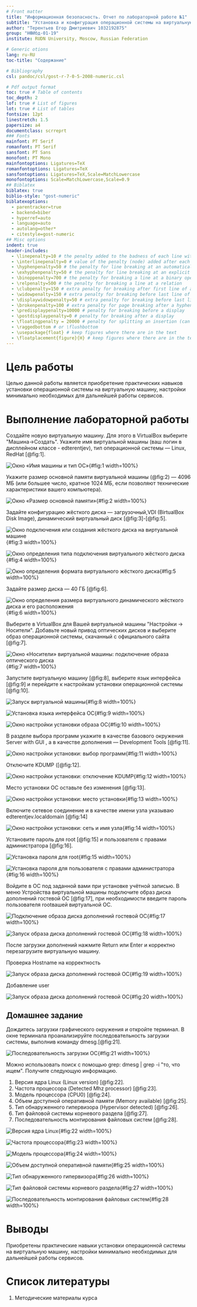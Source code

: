 ```yaml
---
# Front matter
title: "Информационная безопасность. Отчет по лабораторной работе №1"
subtitle: "Установка и конфигурация операционной системы на виртуальную машину"
author: "Терентьев Егор Дмитриевич 1032192875"
group: "НФИбд-01-19"
institute: RUDN University, Moscow, Russian Federation

# Generic otions
lang: ru-RU
toc-title: "Содержание"

# Bibliography
csl: pandoc/csl/gost-r-7-0-5-2008-numeric.csl

# Pdf output format
toc: true # Table of contents
toc_depth: 2
lof: true # List of figures
lot: true # List of tables
fontsize: 12pt
linestretch: 1.5
papersize: a4
documentclass: scrreprt
### Fonts
mainfont: PT Serif
romanfont: PT Serif
sansfont: PT Sans
monofont: PT Mono
mainfontoptions: Ligatures=TeX
romanfontoptions: Ligatures=TeX
sansfontoptions: Ligatures=TeX,Scale=MatchLowercase
monofontoptions: Scale=MatchLowercase,Scale=0.9
## Biblatex
biblatex: true
biblio-style: "gost-numeric"
biblatexoptions:
  - parentracker=true
  - backend=biber
  - hyperref=auto
  - language=auto
  - autolang=other*
  - citestyle=gost-numeric
## Misc options
indent: true
header-includes:
  - \linepenalty=10 # the penalty added to the badness of each line within a paragraph (no associated penalty node) Increasing the value makes tex try to have fewer lines in the paragraph.
  - \interlinepenalty=0 # value of the penalty (node) added after each line of a paragraph.
  - \hyphenpenalty=50 # the penalty for line breaking at an automatically inserted hyphen
  - \exhyphenpenalty=50 # the penalty for line breaking at an explicit hyphen
  - \binoppenalty=700 # the penalty for breaking a line at a binary operator
  - \relpenalty=500 # the penalty for breaking a line at a relation
  - \clubpenalty=150 # extra penalty for breaking after first line of a paragraph
  - \widowpenalty=150 # extra penalty for breaking before last line of a paragraph
  - \displaywidowpenalty=50 # extra penalty for breaking before last line before a display math
  - \brokenpenalty=100 # extra penalty for page breaking after a hyphenated line
  - \predisplaypenalty=10000 # penalty for breaking before a display
  - \postdisplaypenalty=0 # penalty for breaking after a display
  - \floatingpenalty = 20000 # penalty for splitting an insertion (can only be split footnote in standard LaTeX)
  - \raggedbottom # or \flushbottom
  - \usepackage{float} # keep figures where there are in the text
  - \floatplacement{figure}{H} # keep figures where there are in the text
---
```


# Цель работы

Целью данной работы является приобретение практических навыков установки операционной системы на виртуальную машину,
настройки минимально необходимых для дальнейшей работы сервисов.

# Выполнение лабораторной работы

Создайте новую виртуальную машину. Для этого в VirtualBox выберите "Машина->Создать".
Укажите имя виртуальной машины (ваш логин в дисплейном классе - edterentjev), тип операционной системы — Linux, RedHat [@fig:1].

![Окно «Имя машины и тип ОС»](pics/1.png){#fig:1 width=100%}

Укажите размер основной памяти виртуальной машины (@fig:2) — 4096 МБ (или большее число, кратное 1024 МБ, если позволяют технические характеристики вашего компьютера).

![Окно «Размер основной памяти»](pics/2.png){#fig:2 width=100%}

Задайте конфигурацию жёсткого диска — загрузочный,VDI (BirtualBox Disk Image), динамический виртуальный диск [@fig:3]-[@fig:5].

![Окно подключения или создания жёсткого диска на виртуальной машине](pics/3.png){#fig:3 width=100%}

![Окно определения типа подключения виртуального жёсткого диска](pics/4.png){#fig:4 width=100%}

![Окно определения формата виртуального жёсткого диска](pics/5.png){#fig:5 width=100%}

Задайте размер диска — 40 ГБ [@fig:6].

![Окно определения размера виртуального динамического жёсткого диска и его расположения](pics/6.png){#fig:6 width=100%}

Выберите в VirtualBox для Вашей виртуальной машины "Настройки -> Носители". Добавьте новый привод оптических дисков и выберите образ операционной системы, скачанный с официального сайта [@fig:7].

![Окно «Носители» виртуальной машины: подключение образа оптического диска](pics/7.png){#fig:7 width=100%}

Запустите виртуальную машину [@fig:8], выберите язык интерфейса [@fig:9] и перейдите к настройкам установки операционной системы [@fig:10].

![Запуск виртуальной машины](pics/8.png){#fig:8 width=100%}

![ Установка языка интерфейса ОС](pics/9.png){#fig:9 width=100%}

![Окно настройки установки образа ОС](pics/10.png){#fig:10 width=100%}

В разделе выбора программ укажите в качестве базового окружения Server with GUI , а в качестве дополнения — Development Tools [@fig:11].

![Окно настройки установки: выбор программ](pics/11.png){#fig:11 width=100%}

Отключите KDUMP ([@fig:12].

![Окно настройки установки: отключение KDUMP](pics/12.png){#fig:12 width=100%}

Место установки ОС оставьте без изменения [@fig:13].

![Окно настройки установки: место установки](pics/13.png){#fig:13 width=100%}

Включите сетевое соединение и в качестве имени узла указываю edterentjev.localdomain [@fig:14]

![Окно настройки установки: сеть и имя узла](pics/14.png){#fig:14 width=100%}

Установите пароль для root [@fig:15] и пользователя с правами администратора [@fig:16].

![Установка пароля для root](pics/15.png){#fig:15 width=100%}

![Установка пароля для пользователя с правами администратора](pics/16.png){#fig:16 width=100%}

Войдите в ОС под заданной вами при установке учётной записью. В меню
Устройства виртуальной машины подключите образ диска дополнений гостевой ОС [@fig:17], при необходимости введите пароль пользователя rootвашей виртуальной ОС.

![Подключение образа диска дополнений гостевой ОС](pics/18.png){#fig:17 width=100%}

![Запуск образа диска дополнений гостевой ОС](pics/19.png){#fig:18 width=100%}

После загрузки дополнений нажмите Return или Enter и корректно перезагрузите виртуальную машину.

Проверка Hostname на корректность

![Запуск образа диска дополнений гостевой ОС](pics/20_hostname.png){#fig:19 width=100%}

Добавление user

![Запуск образа диска дополнений гостевой ОС](pics/21_adduser.png){#fig:20 width=100%}

## Домашнее задание

Дождитесь загрузки графического окружения и откройте терминал. В окне
терминала проанализируйте последовательность загрузки системы, выполнив команду dmesg.[@fig:21].

![Последовательность загрузки ОС](pics/22_launch_dmesg.png){#fig:21 width=100%}

Можно использовать поиск с помощью grep: dmesg | grep -i "то, что ищем".
Получите следующую информацию.

1. Версия ядра Linux (Linux version) [@fig:22].
2. Частота процессора (Detected Mhz processor) [@fig:23].
3. Модель процессора (CPU0) [@fig:24].
4. Объем доступной оперативной памяти (Memory available) [@fig:25].
5. Тип обнаруженного гипервизора (Hypervisor detected) [@fig:26].
6. Тип файловой системы корневого раздела [@fig:27].
7. Последовательность монтирования файловых систем [@fig:28].

![Версия ядра Linux](pics/23_linuxver.png){#fig:22 width=100%}

![Частота процессора](pics/24_mhzproc.png){#fig:23 width=100%}

![Модель процессора](pics/25_cpumodel.png){#fig:24 width=100%}

![Объем доступной оперативной памяти](pics/26_memoryav.png){#fig:25 width=100%}

![Тип обнаруженного гипервизора](pics/27_hypervisor.png){#fig:26 width=100%}

![Тип файловой системы корневого раздела](pics/28_filesystem.png){#fig:27 width=100%}

![Последовательность монтирования файловых систем](pics/29_mounting.png){#fig:28 width=100%}

# Выводы

Приобретены практические навыки установки операционной системы на виртуальную машину, настройки минимально необходимых для дальнейшей работы сервисов.

# Список литературы

1. Методические материалы курса
